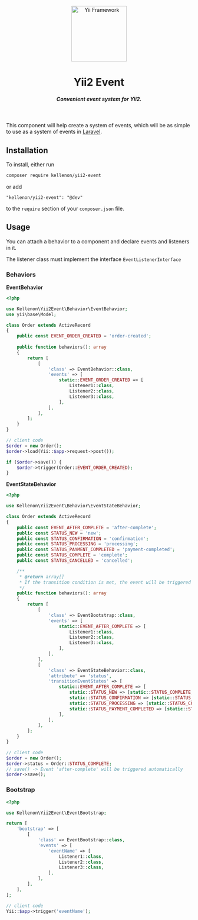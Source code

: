 <div>
    <p align="center">
        <a href="https://www.yiiframework.com/" target="_blank">
            <img src="https://www.yiiframework.com/image/design/logo/yii3_sign.svg" width="150" alt="Yii Framework" />
        </a>
    </p>
    <h1 align="center">Yii2 Event</h1>
    <h5 align="center">Convenient event system for Yii2.</h5>
    <br>
</div>

This component will help create a system of events, which will be as simple to use as a system of events in [Laravel](https://laravel.com/docs/8.x/events).

## Installation

To install, either run

```bash
composer require kellenon/yii2-event
```

or add

```
"kellenon/yii2-event": "@dev"
```

to the ```require``` section of your `composer.json` file.

## Usage

You can attach a behavior to a component and declare events and listeners in it.

The listener class must implement the interface `EventListenerInterface`

### Behaviors

**EventBehavior**

```php
<?php

use Kellenon\Yii2Event\Behavior\EventBehavior;
use yii\base\Model;

class Order extends ActiveRecord
{
    public const EVENT_ORDER_CREATED = 'order-created';
    
    public function behaviors(): array
    {
        return [
            [
                'class' => EventBehavior::class,
                'events' => [
                    static::EVENT_ORDER_CREATED => [
                        Listener1::class,
                        Listener2::class,
                        Listener3::class,
                    ],
                ],
            ],
        ];
    }
}
```

```php
// client code
$order = new Order();
$order->load(Yii::$app->request->post());

if ($order->save()) {
    $order->trigger(Order::EVENT_ORDER_CREATED);
}
```

**EventStateBehavior**

```php
<?php

use Kellenon\Yii2Event\Behavior\EventStateBehavior;

class Order extends ActiveRecord
{
    public const EVENT_AFTER_COMPLETE = 'after-complete';
    public const STATUS_NEW = 'new';
    public const STATUS_CONFIRMATION = 'confirmation';
    public const STATUS_PROCESSING = 'processing';
    public const STATUS_PAYMENT_COMPLETED = 'payment-completed';
    public const STATUS_COMPLETE = 'complete';
    public const STATUS_CANCELLED = 'cancelled';

    /**
     * @return array[]
     * If the transition condition is met, the event will be triggered automatically.
     */
    public function behaviors(): array
    {
        return [
            [
                'class' => EventBootstrap::class,
                'events' => [
                    static::EVENT_AFTER_COMPLETE => [
                        Listener1::class,
                        Listener2::class,
                        Listener3::class,
                    ],
                ],
            ],
            [
                'class' => EventStateBehavior::class,
                'attribute' => 'status',
                'transitionEventStates' => [
                    static::EVENT_AFTER_COMPLETE => [
                        static::STATUS_NEW => [static::STATUS_COMPLETE, static::STATUS_CANCELLED],
                        static::STATUS_CONFIRMATION => [static::STATUS_COMPLETE, static::STATUS_CANCELLED],
                        static::STATUS_PROCESSING => [static::STATUS_COMPLETE, static::STATUS_CANCELLED],
                        static::STATUS_PAYMENT_COMPLETED => [static::STATUS_COMPLETE, static::STATUS_CANCELLED],
                    ],
                ],
            ],
        ];
    }
}
```

```php
// client code
$order = new Order();
$order->status = Order::STATUS_COMPLETE;
// save() -> Event 'after-complete' will be triggered automatically
$order->save();
```

### Bootstrap

```php
<?php

use Kellenon\Yii2Event\EventBootstrap;

return [
    'bootstrap' => [
        [
            'class' => EventBootstrap::class,
            'events' => [
                'eventName' => [
                    Listener1::class,
                    Listener2::class,
                    Listener3::class,
                ],
            ],
        ],
    ],
];
```

```php
// client code
Yii::$app->trigger('eventName');
```
